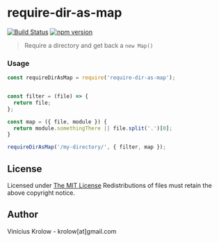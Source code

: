 # require-dir-as-map

[![Build
Status](https://travis-ci.org/krolow/require-dir-as-map.svg?branch=master)](https://travis-ci.org/krolow/require-dir-as-map)
[![npm
version](https://badge.fury.io/js/require-dir-as-map.svg)](http://badge.fury.io/js/require-dir-as-map)


> Require a directory and get back a `new Map()`


### Usage

```js
const requireDirAsMap = require('require-dir-as-map');


const filter = (file) => {
  return file;
};

const map = ({ file, module }) {
  return module.somethingThere || file.split('.')[0];
}

requireDirAsMap('/my-directory/', { filter, map });

```

## License

Licensed under <a href="http://krolow.mit-license.org/">The MIT License</a>
Redistributions of files must retain the above copyright notice.

## Author

Vinícius Krolow - krolow[at]gmail.com
